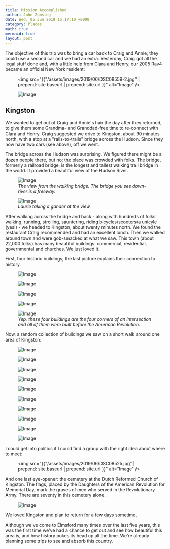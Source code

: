 ```yaml
---
title: Mission Accomplished
author: John Zumsteg
date: Wed, 05 Jun 2019 15:17:10 +0000
category: Places
math: true
mermaid: true
layout: post
---
```

The objective of this trip was to bring a car back to Craig and Annie; they could use a second car and we had an extra. Yesterday, Craig got all the legal stuff done and, with a little help from Clara and Henry, our 2005 Rav4 became an official New York resident:<figure>
	<img src="{{"/assets/images/2019/06/DSC08559-2.jpg" | prepend: site.baseurl | prepend: site.url }}" alt="Image" />
	<figcaption></figcaption>
</figure>

 <figure>
	<img src="{{"/assets/images/2019/06/DSC08569-2.jpg" | prepend: site.baseurl | prepend: site.url }}" alt="Image" />
	<figcaption></figcaption>
</figure>


<h2>Kingston</h2>
We wanted to get out of Craig and Annie's hair the day after they returned, to give them some Grandma- and Granddad-free time to re-connect with Clara and Henry. Craig suggested we drive to Kingston, about 90 minutes north, with a stop at a "rails-to-trails" bridge across the Hudson. Since they now have two cars (see above), off we went.

The bridge across the Hudson was surprising. We figured there might be a dozen people there, but no; the place was crowded with folks. The bridge, formerly a railroad bridge, is the longest and tallest walking trail bridge in the world. It provided a beautiful view of the Hudson River.

<figure>
	<img src="{{"/assets/images/2019/06/DSC08487.jpg" | prepend: site.baseurl | prepend: site.url }}" alt="Image" />
	<figcaption><em>The view from the walking bridge. The bridge you see down-river is a freeway.</em></figcaption>
</figure>



<figure>
	<img src="{{"/assets/images/2019/06/DSC08488.jpg" | prepend: site.baseurl | prepend: site.url }}" alt="Image" />
	<figcaption><em>Laurie taking a gander at the view.</em></figcaption>
</figure>



After walking across the bridge and back - along with hundreds of folks walking, running, strolling, sauntering, riding bicycles/scooters/a unicyle (yes!) - we headed to Kingston, about twenty minutes north. We found the restaurant Craig recommended and had an excellent lunch. Then we walked around town and were gob-smacked at what we saw. This town (about 22,000 folks) has many beautiful buildings: commercial, residential, governmental and churches. We just loved it.

First, four historic buildings; the last picture explains their connection to history.

<figure>
	<img src="{{"/assets/images/2019/06/DSC08502.jpg" | prepend: site.baseurl | prepend: site.url }}" alt="Image" />
	<figcaption></figcaption>
</figure>

 <figure>
	<img src="{{"/assets/images/2019/06/DSC08501.jpg" | prepend: site.baseurl | prepend: site.url }}" alt="Image" />
	<figcaption></figcaption>
</figure>

 <figure>
	<img src="{{"/assets/images/2019/06/DSC08499.jpg" | prepend: site.baseurl | prepend: site.url }}" alt="Image" />
	<figcaption></figcaption>
</figure>

 <figure>
	<img src="{{"/assets/images/2019/06/DSC08498.jpg" | prepend: site.baseurl | prepend: site.url }}" alt="Image" />
	<figcaption></figcaption>
</figure>



<figure>
	<img src="{{"/assets/images/2019/06/DSC08500.jpg" | prepend: site.baseurl | prepend: site.url }}" alt="Image" />
	<figcaption><em>Yep, these four buildings are the four corners of an intersection and all of them were built before the American Revolution.</em></figcaption>
</figure>



Now, a random collection of buildings we saw on a short walk around one area of Kingston:

<figure>
	<img src="{{"/assets/images/2019/06/DSC08494.jpg" | prepend: site.baseurl | prepend: site.url }}" alt="Image" />
	<figcaption></figcaption>
</figure>

 <figure>
	<img src="{{"/assets/images/2019/06/DSC08493.jpg" | prepend: site.baseurl | prepend: site.url }}" alt="Image" />
	<figcaption></figcaption>
</figure>

 <figure>
	<img src="{{"/assets/images/2019/06/DSC08490.jpg" | prepend: site.baseurl | prepend: site.url }}" alt="Image" />
	<figcaption></figcaption>
</figure>

 <figure>
	<img src="{{"/assets/images/2019/06/DSC08489.jpg" | prepend: site.baseurl | prepend: site.url }}" alt="Image" />
	<figcaption></figcaption>
</figure>

 <figure>
	<img src="{{"/assets/images/2019/06/DSC08528.jpg" | prepend: site.baseurl | prepend: site.url }}" alt="Image" />
	<figcaption></figcaption>
</figure>

 <figure>
	<img src="{{"/assets/images/2019/06/DSC08527.jpg" | prepend: site.baseurl | prepend: site.url }}" alt="Image" />
	<figcaption></figcaption>
</figure>

 <figure>
	<img src="{{"/assets/images/2019/06/DSC08523.jpg" | prepend: site.baseurl | prepend: site.url }}" alt="Image" />
	<figcaption></figcaption>
</figure>

 <figure>
	<img src="{{"/assets/images/2019/06/DSC08522.jpg" | prepend: site.baseurl | prepend: site.url }}" alt="Image" />
	<figcaption></figcaption>
</figure>

 <figure>
	<img src="{{"/assets/images/2019/06/DSC08510.jpg" | prepend: site.baseurl | prepend: site.url }}" alt="Image" />
	<figcaption></figcaption>
</figure>

 <figure>
	<img src="{{"/assets/images/2019/06/DSC08509.jpg" | prepend: site.baseurl | prepend: site.url }}" alt="Image" />
	<figcaption></figcaption>
</figure>



I could get into politics if I could find a group with the right idea about where to meet:<figure>
	<img src="{{"/assets/images/2019/06/DSC08525.jpg" | prepend: site.baseurl | prepend: site.url }}" alt="Image" />
	<figcaption></figcaption>
</figure>



And one last eye-opener: the cemetery at the Dutch Reformed Church of Kingston. The flags, placed by the Daughters of the American Revolution for Memorial Day, mark the graves of men who served in the Revolutionary Army. There are seventy in this cemetery alone.

<figure>
	<img src="{{"/assets/images/2019/06/DSC08516.jpg" | prepend: site.baseurl | prepend: site.url }}" alt="Image" />
	<figcaption></figcaption>
</figure>



We loved Kingston and plan to return for a few days sometime.

Although we've come to Elmsford many times over the last five years, this was the first time we've had a chance to get out and see how beautiful this area is, and how history pokes its head up all the time. We're already planning some trips to see and absorb this country.
